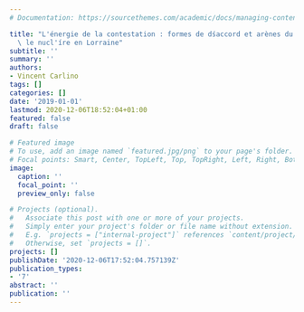 ```yaml
---
# Documentation: https://sourcethemes.com/academic/docs/managing-content/

title: "L'énergie de la contestation : formes de dśaccord et arènes du conflit sur\
  \ le nucl'íre en Lorraine"
subtitle: ''
summary: ''
authors:
- Vincent Carlino
tags: []
categories: []
date: '2019-01-01'
lastmod: 2020-12-06T18:52:04+01:00
featured: false
draft: false

# Featured image
# To use, add an image named `featured.jpg/png` to your page's folder.
# Focal points: Smart, Center, TopLeft, Top, TopRight, Left, Right, BottomLeft, Bottom, BottomRight.
image:
  caption: ''
  focal_point: ''
  preview_only: false

# Projects (optional).
#   Associate this post with one or more of your projects.
#   Simply enter your project's folder or file name without extension.
#   E.g. `projects = ["internal-project"]` references `content/project/deep-learning/index.md`.
#   Otherwise, set `projects = []`.
projects: []
publishDate: '2020-12-06T17:52:04.757139Z'
publication_types:
- '7'
abstract: ''
publication: ''
---
```

